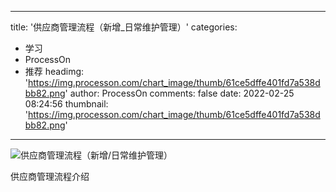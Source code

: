 
---
title: '供应商管理流程（新增_日常维护管理）'
categories: 
 - 学习
 - ProcessOn
 - 推荐
headimg: 'https://img.processon.com/chart_image/thumb/61ce5dffe401fd7a538dbb82.png'
author: ProcessOn
comments: false
date: 2022-02-25 08:24:56
thumbnail: 'https://img.processon.com/chart_image/thumb/61ce5dffe401fd7a538dbb82.png'
---

<div>   
<img class="thumb" alt="供应商管理流程（新增/日常维护管理）" src="https://img.processon.com/chart_image/thumb/61ce5dffe401fd7a538dbb82.png" referrerpolicy="no-referrer">
<p>供应商管理流程介绍</p>  
</div>
            